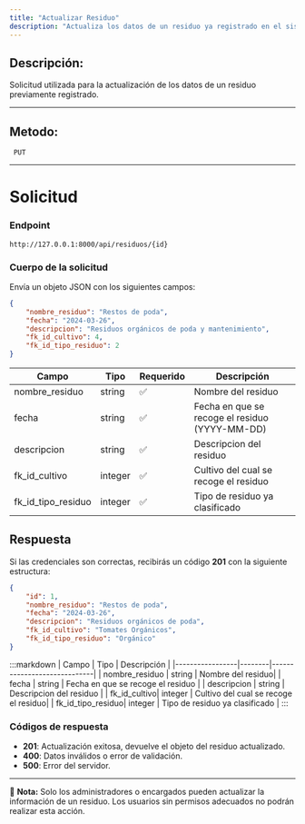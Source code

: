 ```yaml
---
title: "Actualizar Residuo"
description: "Actualiza los datos de un residuo ya registrado en el sistema."
---
```


## Descripción:

Solicitud utilizada para la actualización de los datos de un residuo previamente registrado.

---

## Metodo:
```
 PUT
```
---


# **Solicitud**

### **Endpoint**
```
http://127.0.0.1:8000/api/residuos/{id}
```
### **Cuerpo de la solicitud**
Envía un objeto JSON con los siguientes campos:

```json
{
    "nombre_residuo": "Restos de poda",
    "fecha": "2024-03-26",
    "descripcion": "Residuos orgánicos de poda y mantenimiento",
    "fk_id_cultivo": 4,
    "fk_id_tipo_residuo": 2
}
```

| Campo           | Tipo   | Requerido | Descripción                |
|---------------- |--------|-----------|-----------------------------|
| nombre_residuo | string | ✅       | Nombre del residuo|
| fecha          | string | ✅       | Fecha en que se recoge el residuo (YYYY-MM-DD)|
| descripcion    | string | ✅       | Descripcion del residuo |
| fk_id_cultivo  | integer| ✅       | Cultivo del cual se recoge el residuo  |
| fk_id_tipo_residuo| integer| ✅    | Tipo de residuo ya clasificado |


## **Respuesta**

Si las credenciales son correctas, recibirás un código **201** con la siguiente estructura:

```json
{
    "id": 1,
    "nombre_residuo": "Restos de poda",
    "fecha": "2024-03-26",
    "descripcion": "Residuos orgánicos de poda",
    "fk_id_cultivo": "Tomates Orgánicos",
    "fk_id_tipo_residuo": "Orgánico"
}
```

:::markdown
| Campo           | Tipo   | Descripción                |
|-----------------|--------|-----------------------------|
| nombre_residuo  | string | Nombre del residuo|
| fecha           | string | Fecha en que se recoge el residuo     |
| descripcion     | string | Descripcion del residuo |
| fk_id_cultivo| integer | Cultivo del cual se recoge el residuo|
| fk_id_tipo_residuo| integer | Tipo de residuo ya clasificado |
:::


### **Códigos de respuesta**
- **201**: Actualización exitosa, devuelve el objeto del residuo actualizado.
- **400**: Datos inválidos o error de validación.
- **500**: Error del servidor.

---

📄 **Nota:** Solo los administradores o encargados pueden actualizar la información de un residuo. Los usuarios sin permisos adecuados no podrán realizar esta acción.

